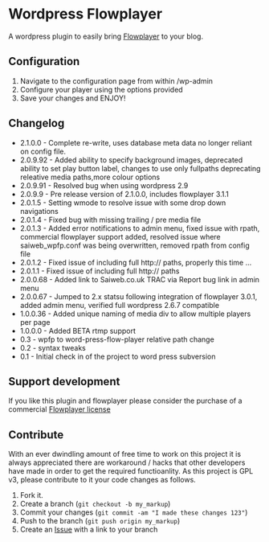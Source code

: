 Wordpress Flowplayer
====================

A wordpress plugin to easily bring [Flowplayer](http://flowplayer.org) to your blog.

Configuration
-------------

1. Navigate to the configuration page from within /wp-admin
2. Configure your player using the options provided
3. Save your changes and ENJOY!

Changelog
---------
* 2.1.0.0 	- Complete re-write, uses database meta data no longer reliant on config file.
* 2.0.9.92 	- Added ability to specify background images, deprecated ability to set play button label, changes to use only fullpaths deprecating releative media paths,more colour options
* 2.0.9.91	- Resolved bug when using wordpress 2.9
* 2.0.9.9	- Pre release version of 2.1.0.0, includes flowplayer 3.1.1
* 2.0.1.5	- Setting wmode to resolve issue with some drop down navigations
* 2.0.1.4	- Fixed bug with missing trailing / pre media file
* 2.0.1.3	- Added error notifications to admin menu, fixed issue with rpath, commercial flowplayer support added, resolved issue where saiweb_wpfp.conf was being overwritten, removed rpath from config file
* 2.0.1.2	- Fixed issue of including full http:// paths, properly this time ...
* 2.0.1.1	- Fixed issue of including full http:// paths
* 2.0.0.68	- Added link to Saiweb.co.uk TRAC via Report bug link in admin menu
* 2.0.0.67	- Jumped to 2.x statsu following integration of flowplayer 3.0.1, added admin menu, verified full wordpress 2.6.7 compatible
* 1.0.0.36	- Added unique naming of media div to allow multiple players per page
* 1.0.0.0	- Added BETA rtmp support
* 0.3		- wpfp to word-press-flow-player relative path change
* 0.2		- syntax tweaks
* 0.1		- Initial check in of the project to word press subversion

Support development
-------------------
If you like this plugin and flowplayer please consider the purchase of a commercial [Flowplayer license](http://Flowplayer.ojrq.net/c/12651/7417/510)

Contribute
----------

With an ever dwindling amount of free time to work on this project it is always appreciated there are workaround / hacks that other developers have made in order to get the required functioanlity.
As this project is GPL v3, please contribute to it your code changes as follows.

1. Fork it.
2. Create a branch (`git checkout -b my_markup`)
3. Commit your changes (`git commit -am "I made these changes 123"`)
4. Push to the branch (`git push origin my_markup`)
5. Create an [Issue][1] with a link to your branch

[1]: https://github.com/Oneiroi/wordpress-flowplayer/issues
